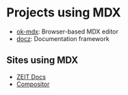 # Projects using MDX

- [ok-mdx][]: Browser-based MDX editor
- [docz][]: Documentation framework

## Sites using MDX

- [ZEIT Docs][zeit-docs]
- [Compositor][compositor]

[ok-mdx]: https://github.com/jxnblk/ok-mdx
[docz]: https://www.docz.site/
[zeit-docs]: https://github.com/zeit/docs
[compositor]: https://compositor.io
